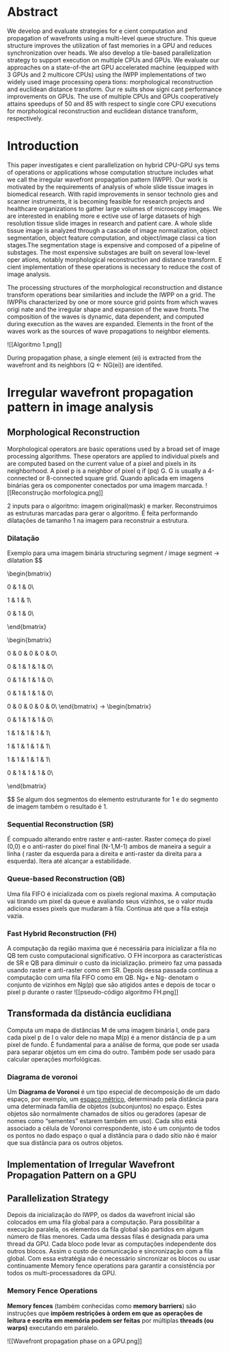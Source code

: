 
# Abstract
We develop and evaluate strategies for e cient computation and propagation of wavefronts using a multi-level queue structure. This queue structure improves the utilization of fast memories in a GPU and reduces synchronization over heads. We also develop a tile-based parallelization strategy to support execution on multiple CPUs and GPUs. We evaluate our approaches on a state-of-the art GPU accelerated machine (equipped with 3 GPUs and 2 multicore CPUs) using the IWPP implementations of two widely used image processing opera tions: morphological reconstruction and euclidean distance transform. Our re sults show signi cant performance improvements on GPUs. The use of multiple CPUs and GPUs cooperatively attains speedups of 50 and 85 with respect to single core CPU executions for morphological reconstruction and euclidean distance transform, respectively.

# Introduction
This paper investigates e cient parallelization on hybrid CPU-GPU sys tems of operations or applications whose computation structure includes what we call the irregular wavefront propagation pattern (IWPP).
Our work is motivated by the requirements of analysis of whole slide tissue images in biomedical research. With rapid improvements in sensor technolo gies and scanner instruments, it is becoming feasible for research projects and healthcare organizations to gather large volumes of microscopy images. We are interested in enabling more e ective use of large datasets of high resolution tissue slide images in research and patient care.
A whole slide tissue image is analyzed through a cascade of image normalization, object segmentation, object feature computation, and object/image classi ca tion stages.The segmentation stage is expensive and composed of a pipeline of substages. The most expensive substages are built on several low-level oper ations, notably morphological reconstruction and distance transform. E cient implementation of these operations is necessary to reduce the cost of image analysis.

The processing structures of the morphological reconstruction and distance transform operations bear similarities and include the IWPP on a grid. The IWPPis characterized by one or more source grid points from which waves origi nate and the irregular shape and expansion of the wave fronts.The composition of the waves is dynamic, data dependent, and computed during execution as the waves are expanded. Elements in the front of the waves work as the sources of wave propagations to neighbor elements.

![[Algoritmo 1.png]]

During propagation phase, a single element (ei) is extracted from the wavefront and its neighbors (Q <- NG(ei)) are identifed.

# Irregular wavefront propagation pattern in image analysis

## Morphological Reconstruction
Morphological operators are basic operations used by a broad set of image processing algorithms. These operators are applied to individual pixels and are computed based on the current value of a pixel and pixels in its neighborhood. A pixel p is a neighbor of pixel q if (pq) G. G is usually a 4-connected or 8-connected square grid.
Quando aplicada em imagens binárias gera os componenter conectados por uma imagem marcada. 
![[Reconstrução morfologica.png]]

2 inputs para o algoritmo: imagem original(mask) e marker. Reconstruimos as estruturas marcadas para gerar o algoritmo. É feita performando dilatações de tamanho 1 na imagem para reconstruir a estrutura.

### Dilatação
Exemplo para uma imagem binária
structuring segment / image segment -> dilatation
$$

\begin{bmatrix}

0 & 1 & 0\\

1 & 1 & 1\\

0 & 1 & 0\\

\end{bmatrix}
 
\begin{bmatrix}

0 & 0 & 0 & 0 & 0\\

0 & 1 & 1 & 1 & 0\\

0 & 1 & 1 & 1 & 0\\

0 & 1 & 1 & 1 & 0\\

0 & 0 & 0 & 0 & 0\\
\end{bmatrix}
-> 
\begin{bmatrix}

0 & 1 & 1 & 1 & 0\\

1 & 1 & 1 & 1 & 1\\

1 & 1 & 1 & 1 & 1\\

1 & 1 & 1 & 1 & 1\\

0 & 1 & 1 & 1 & 0\\

\end{bmatrix}

$$
Se algum dos segmentos do elemento estruturante for 1 e do segmento de imagem também o resultado é 1.

### Sequential Reconstruction (SR)
É compuado alterando entre raster e anti-raster. Raster começa do pixel (0,0) e o anti-raster do pixel final (N-1,M-1) ambos de maneira a seguir a linha ( raster da esquerda para a direita e anti-raster da direita para a esquerda). Itera até alcançar a estabilidade. 

### Queue-based Reconstruction (QB)
Uma fila FIFO é inicializada com os pixels regional maxima. A computação vai tirando um pixel da queue e avaliando seus vizinhos, se o valor muda adiciona esses pixels que mudaram à fila. Continua até que a fila esteja vazia.

### Fast Hybrid Reconstruction (FH)
A computação da região maxima que é necessária para inicializar a fila no QB tem custo computacional significativo. O FH incorpora as características de SR e QB para diminuir o custo da inicialização. primeiro faz uma passada usando raster e anti-raster como em SR. Depois dessa passada continua a computação com uma fila FIFO como em QB. Ng+ e Ng- denotam o conjunto de vizinhos em Ng(p) que são atigidos antes e depois de tocar o pixel p durante o raster
![[pseudo-código algoritmo FH.png]]

## Transformada da distância euclidiana
Computa um mapa de distâncias M de uma imagem binária I, onde para cada pixel p de I o valor dele no mapa M(p) é a menor distância de p a um pixel de fundo.
É fundamental para a análise de forma, que pode ser usada para separar objetos um em cima do outro. Também pode ser usado para calcular operações morfológicas.

### Diagrama de voronoi
Um **Diagrama de Voronoi** é um tipo especial de decomposição de um dado espaço, por exemplo, um [espaço métrico](https://pt.wikipedia.org/wiki/Espa%C3%A7o_m%C3%A9trico "Espaço métrico"), determinado pela distância para uma determinada família de objetos (subconjuntos) no espaço. Estes objetos são normalmente chamados de sítios ou geradores (apesar de nomes como “sementes” estarem também em uso). Cada sítio está associado a célula de Voronoi correspondente, isto é um conjunto de todos os pontos no dado espaço o qual a distância para o dado sítio não é maior que sua distância para os outros objetos.


## Implementation of Irregular Wavefront Propagation Pattern on a GPU

## Parallelization Strategy
Depois da inicialização do IWPP, os dados da wavefront inicial são colocados em uma fila global para a computação. Para possibilitar a execução paralela, os elementos da fila global são partidos em algum número de filas menores. Cada uma dessas filas é designada para uma thread da GPU. Cada bloco pode levar as computações independente dos outros blocos. Assim o custo de comunicação e sincronização com a fila global. Com essa estratégia não é necessário sincronizar os blocos ou usar continuamente Memory fence operations para garantir a consistência por todos os multi-processadores da GPU.

### Memory Fence Operations
**Memory fences** (também conhecidas como **memory barriers**) são instruções que **impõem restrições à ordem em que as operações de leitura e escrita em memória podem ser feitas** por múltiplas **threads (ou warps)** executando em paralelo.

![[Wavefront propagation phase on a GPU.png]]